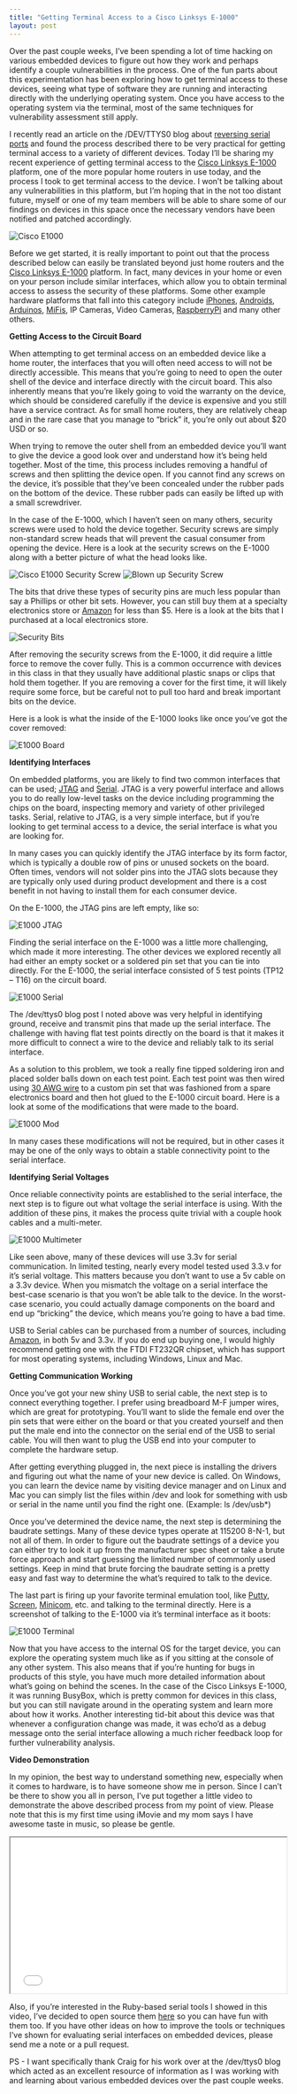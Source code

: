```yaml
---
title: "Getting Terminal Access to a Cisco Linksys E-1000"
layout: post
---
```


Over the past couple weeks, I’ve been spending a lot of time hacking on various embedded devices to figure out how they work and perhaps identify a couple vulnerabilities in the process.  One of the fun parts about this experimentation has been exploring how to get terminal access to these devices, seeing what type of software they are running and interacting directly with the underlying operating system.  Once you have access to the operating system via the terminal, most of the same techniques for vulnerability assessment still apply.

I recently read an article on the /DEV/TTYS0 blog about [reversing serial ports](http://www.devttys0.com/2012/11/reverse-engineering-serial-ports/) and found the process described there to be very practical for getting terminal access to a variety of different devices.  Today I’ll be sharing my recent experience of getting terminal access to the [Cisco Linksys E-1000](http://homestore.cisco.com/en-us/Routers/Linksys-E1000-Wirelessn-router_stcVVproductId97826160VVcatId551966VVviewprod.htm) platform, one of the more popular home routers in use today, and the process I took to get terminal access to the device.  I won’t be talking about any vulnerabilities in this platform, but I’m hoping that in the not too distant future, myself or one of my team members will be able to share some of our findings on devices in this space once the necessary vendors have been notified and patched accordingly.

![Cisco E1000](/images/e1000.jpg)

Before we get started, it is really important to point out that the process described below can easily be translated beyond just home routers and the [Cisco Linksys E-1000](http://homestore.cisco.com/en-us/Routers/Linksys-E1000-Wirelessn-router_stcVVproductId97826160VVcatId551966VVviewprod.htm) platform.  In fact, many devices in your home or even on your person include similar interfaces, which allow you to obtain terminal access to assess the security of these platforms.  Some other example hardware platforms that fall into this category include [iPhones](http://www.apple.com/iphone/), [Androids](http://www.android.com/), [Arduinos](http://www.arduino.cc/), [MiFis](http://en.wikipedia.org/wiki/MiFi), IP Cameras, Video Cameras, [RaspberryPi](http://www.raspberrypi.org/) and many other others.

**Getting Access to the Circuit Board**

When attempting to get terminal access on an embedded device like a home router, the interfaces that you will often need access to will not be directly accessible.  This means that you’re going to need to open the outer shell of the device and interface directly with the circuit board. This also inherently means that you’re likely going to void the warranty on the device, which should be considered carefully if the device is expensive and you still have a service contract.  As for small home routers, they are relatively cheap and in the rare case that you manage to “brick” it, you’re only out about $20 USD or so.

When trying to remove the outer shell from an embedded device you’ll want to give the device a good look over and understand how it’s being held together.  Most of the time, this process includes removing a handful of screws and then splitting the device open.  If you cannot find any screws on the device, it’s possible that they’ve been concealed under the rubber pads on the bottom of the device.  These rubber pads can easily be lifted up with a small screwdriver.

In the case of the E-1000, which I haven’t seen on many others, security screws were used to hold the device together.  Security screws are simply non-standard screw heads that will prevent the casual consumer from opening the device.  Here is a look at the security screws on the E-1000 along with a better picture of what the head looks like.

![Cisco E1000 Security Screw](/images/securityscrew1.jpg)
![Blown up Security Screw](/images/securityscrew2.png)

The bits that drive these types of security pins are much less popular than say a Phillips or other bit sets.  However, you can still buy them at a specialty electronics store or [Amazon](http://amzn.com/B0009U6AB4) for less than $5.  Here is a look at the bits that I purchased at a local electronics store.

![Security Bits](/images/securitybits.jpg)

After removing the security screws from the E-1000, it did require a little force to remove the cover fully.  This is a common occurrence with devices in this class in that they usually have additional plastic snaps or clips that hold them together.  If you are removing a cover for the first time, it will likely require some force, but be careful not to pull too hard and break important bits on the device.

Here is a look is what the inside of the E-1000 looks like once you’ve got the cover removed:

![E1000 Board](/images/e1000board.jpg)

**Identifying Interfaces**

On embedded platforms, you are likely to find two common interfaces that can be used; [JTAG](http://en.wikipedia.org/wiki/Joint_Test_Action_Group) and [Serial](http://en.wikipedia.org/wiki/Serial_port). JTAG is a very powerful interface and allows you to do really low-level tasks on the device including programming the chips on the board, inspecting memory and variety of other privileged tasks.  Serial, relative to JTAG, is a very simple interface, but if you’re looking to get terminal access to a device, the serial interface is what you are looking for.

In many cases you can quickly identify the JTAG interface by its form factor, which is typically a double row of pins or unused sockets on the board.  Often times, vendors will not solder pins into the JTAG slots because they are typically only used during product development and there is a cost benefit in not having to install them for each consumer device.

On the E-1000, the JTAG pins are left empty, like so:

![E1000 JTAG](/images/e1000jtag.jpg)

Finding the serial interface on the E-1000 was a little more challenging, which made it more interesting.  The other devices we explored recently all had either an empty socket or a soldered pin set that you can tie into directly.   For the E-1000, the serial interface consisted of 5 test points (TP12 – T16) on the circuit board.

![E1000 Serial](/images/e1000serial.jpg)

The /dev/ttys0 blog post I noted above was very helpful in identifying ground, receive and transmit pins that made up the serial interface.  The challenge with having flat test points directly on the board is that it makes it more difficult to connect a wire to the device and reliably talk to its serial interface. 

As a solution to this problem, we took a really fine tipped soldering iron and placed solder balls down on each test point.  Each test point was then wired using [30 AWG wire](http://www.amazon.com/Insulated-Kynar-30AWG-100ft-Black/dp/B000PDJGP2/ref=sr_1_2?ie=UTF8&qid=1356978864&sr=8-2&keywords=30+AWG+wire) to a custom pin set that was fashioned from a spare electronics board and then hot glued to the E-1000 circuit board.  Here is a look at some of the modifications that were made to the board.

![E1000 Mod](/images/e1000mod.jpg)

In many cases these modifications will not be required, but in other cases it may be one of the only ways to obtain a stable connectivity point to the serial interface.

**Identifying Serial Voltages**

Once reliable connectivity points are established to the serial interface, the next step is to figure out what voltage the serial interface is using.  With the addition of these pins, it makes the process quite trivial with a couple hook cables and a multi-meter.

![E1000 Multimeter](/images/e1000multimeter.jpg)

Like seen above, many of these devices will use 3.3v for serial communication.  In limited testing, nearly every model tested used 3.3.v for it’s serial voltage.  This matters because you don’t want to use a 5v cable on a 3.3v device.  When you mismatch the voltage on a serial interface the best-case scenario is that you won’t be able talk to the device.  In the worst-case scenario, you could actually damage components on the board and end up “bricking” the device, which means you’re going to have a bad time.

USB to Serial cables can be purchased from a number of sources, including [Amazon](http://amzn.com/B004LBXO2A), in both 5v and 3.3v.  If you do end up buying one, I would highly recommend getting one with the FTDI FT232QR chipset, which has support for most operating systems, including Windows, Linux and Mac.

**Getting Communication Working**

Once you’ve got your new shiny USB to serial cable, the next step is to connect everything together.  I prefer using breadboard M-F jumper wires, which are great for prototyping.  You’ll want to slide the female end over the pin sets that were either on the board or that you created yourself and then put the male end into the connector on the serial end of the USB to serial cable.  You will then want to plug the USB end into your computer to complete the hardware setup.

After getting everything plugged in, the next piece is installing the drivers and figuring out what the name of your new device is called.  On Windows, you can learn the device name by visiting device manager and on Linux and Mac you can simply list the files within /dev and look for something with usb or serial in the name until you find the right one. (Example: ls /dev/usb*)

Once you’ve determined the device name, the next step is determining the baudrate settings.  Many of these device types operate at 115200 8-N-1, but not all of them.  In order to figure out the baudrate settings of a device you can either try to look it up from the manufacturer spec sheet or take a brute force approach and start guessing the limited number of commonly used settings.  Keep in mind that brute forcing the baudrate setting is a pretty easy and fast way to determine the what’s required to talk to the device.

The last part is firing up your favorite terminal emulation tool, like [Putty](http://www.chiark.greenend.org.uk/~sgtatham/putty/download.html), [Screen](http://www.gnu.org/software/screen/manual/screen.html), [Minicom](http://linux.die.net/man/1/minicom), etc. and talking to the terminal directly.  Here is a screenshot of talking to the E-1000 via it’s terminal interface as it boots:

![E1000 Terminal](/images/e1000terminal.png)

Now that you have access to the internal OS for the target device, you can explore the operating system much like as if you sitting at the console of any other system.  This also means that if you’re hunting for bugs in products of this style, you have much more detailed information about what’s going on behind the scenes.  In the case of the Cisco Linksys E-1000, it was running BusyBox, which is pretty common for devices in this class, but you can still navigate around in the operating system and learn more about how it works.  Another interesting tid-bit about this device was that whenever a configuration change was made, it was echo’d as a debug message onto the serial interface allowing a much richer feedback loop for further vulnerability analysis. 

**Video Demonstration**

In my opinion, the best way to understand something new, especially when it comes to hardware, is to have someone show me in person.  Since I can’t be there to show you all in person, I’ve put together a little video to demonstrate the above described process from my point of view.  Please note that this is my first time using iMovie and my mom says I have awesome taste in music, so please be gentle.

<iframe src="//player.vimeo.com/video/56560040" width="500" height="281" webkitallowfullscreen mozallowfullscreen allowfullscreen></iframe>

Also, if you’re interested in the Ruby-based serial tools I showed in this video, I’ve decided to open source them [here](https://github.com/claudijd/serial-tools) so you can have fun with them too.   If you have other ideas on how to improve the tools or techniques I’ve shown for evaluating serial interfaces on embedded devices, please send me a note or a pull request.

PS - I want specifically thank Craig for his work over at the /dev/ttys0 blog which acted as an excellent resource of information as I was working with and learning about various embedded devices over the past couple weeks.

